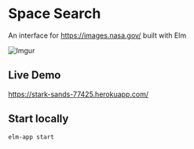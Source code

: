 # Space Search

An interface for https://images.nasa.gov/ built with Elm

![Imgur](https://i.imgur.com/a7ZHMVA.png)

## Live Demo
https://stark-sands-77425.herokuapp.com/

## Start locally
`elm-app start`
